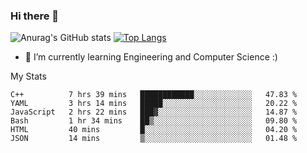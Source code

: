 ### Hi there 👋

![Anurag's GitHub stats](https://github-readme-stats.vercel.app/api?username=MatteoIorio11&show_icons=true&theme=dark) 
[![Top Langs](https://github-readme-stats.vercel.app/api/top-langs/?username=MatteoIorio11&theme=dark)](https://github.com/MatteoIorio11/github-readme-stats)

- 🌱 I’m currently learning Engineering and Computer Science :)

<!--
**MatteoIorio11/MatteoIorio11** is a ✨ _special_ ✨ repository because its `README.md` (this file) appears on your GitHub profile.

Here are some ideas to get you started:

- 🔭 I’m currently working on ...
- 🌱 I’m currently learning ...
- 👯 I’m looking to collaborate on ...
- 🤔 I’m looking for help with ...
- 💬 Ask me about ...
- 📫 How to reach me: ...
- 😄 Pronouns: ...
- ⚡ Fun fact: ...
-->
My Stats
<!--START_SECTION:waka-->

```text
C++          7 hrs 39 mins   ████████████░░░░░░░░░░░░░   47.83 %
YAML         3 hrs 14 mins   █████░░░░░░░░░░░░░░░░░░░░   20.22 %
JavaScript   2 hrs 22 mins   ███▓░░░░░░░░░░░░░░░░░░░░░   14.87 %
Bash         1 hr 34 mins    ██▒░░░░░░░░░░░░░░░░░░░░░░   09.80 %
HTML         40 mins         █░░░░░░░░░░░░░░░░░░░░░░░░   04.20 %
JSON         14 mins         ▒░░░░░░░░░░░░░░░░░░░░░░░░   01.48 %
```

<!--END_SECTION:waka-->
